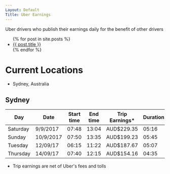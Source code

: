 ```yaml
---
Layout: Default
Title: Uber Earnings
---
```


<script async src="//pagead2.googlesyndication.com/pagead/js/adsbygoogle.js"></script>
<script>
  (adsbygoogle = window.adsbygoogle || []).push({
    google_ad_client: "ca-pub-1808915399476667",
    enable_page_level_ads: true
  });
</script>


Uber drivers who publish their earnings daily for the benefit of other drivers

<ul>
  {% for post in site.posts %}
    <li>
      <a href="{{ post.url }}">{{ post.title }}</a>
    </li>
  {% endfor %}
</ul>

# Current Locations
- Sydney, Australia

## Sydney

Day |	Date | Start time |	End time |	Trip Earnings* | Duration
---------- | ---------- | ---------- | ---------- | ---------- | ----------
Saturday |	9/9/2017 |	07:48 |	13:04 |	AUD$229.35 |	05:16
Sunday	| 10/9/2017 |	07:50	| 13:35	| AUD$199.23 | 05:45
Tuesday	| 12/09/17	| 06:15	| 11:22	| AUD$187.67	| 05:07
Thursday | 14/09/17 | 07:40 | 12:15 | AUD$154.16 | 04:35

* Trip earnings are net of Uber's fees and tolls
